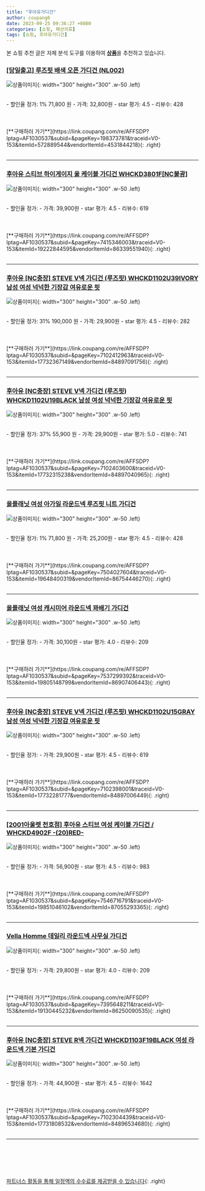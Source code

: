 ```yaml
---
title: "후아유가디건"
author: coupang6
date: 2023-09-25 09:36:27 +0800
categories: [쇼핑, 패션의류]
tags: [쇼핑, 후아유가디건]
---
```


본 쇼핑 추천 글은 자체 분석 도구를 이용하여 [**상품**](https://link.coupang.com/a/bao1ui)을 추천하고 있습니다.

### [[당일출고] 루즈핏 배색 오픈 가디건 (NL002)](https://link.coupang.com/re/AFFSDP?lptag=AF1030537&subid=&pageKey=198373781&traceid=V0-153&itemId=572889544&vendorItemId=4531844218)

![상품이미지](https://thumbnail9.coupangcdn.com/thumbnails/remote/230x230ex/image/vendor_inventory/2d44/9d50fb41f3c114fb6183a1163e17009cfb48bcb3e454d3a951d5c961dcd3.jpg){: width="300" height="300" .w-50 .left}


<br>
- 할인율 정가: 1%  71,800   원
- 가격: 32,800원
- star 평가: 4.5
- 리뷰수: 428
<br>
<br>
<br>
<br>
[**구매하러 가기**](https://link.coupang.com/re/AFFSDP?lptag=AF1030537&subid=&pageKey=198373781&traceid=V0-153&itemId=572889544&vendorItemId=4531844218){: .right}
<br>
<br>

---

### [후아유 스티브 하이게이지 울 케이블 가디건 WHCKD3801F[NC불광]](https://link.coupang.com/re/AFFSDP?lptag=AF1030537&subid=&pageKey=7415346003&traceid=V0-153&itemId=19222844595&vendorItemId=86339551940)

![상품이미지](https://thumbnail7.coupangcdn.com/thumbnails/remote/230x230ex/image/vendor_inventory/8a76/ac6e89fc398f54c6c795d3c5f4acb7adbe648bcf416ca4792ea019b0a0a4.jpg){: width="300" height="300" .w-50 .left}


<br>
- 할인율 정가: 
- 가격: 39,900원
- star 평가: 4.5
- 리뷰수: 619
<br>
<br>
<br>
<br>
[**구매하러 가기**](https://link.coupang.com/re/AFFSDP?lptag=AF1030537&subid=&pageKey=7415346003&traceid=V0-153&itemId=19222844595&vendorItemId=86339551940){: .right}
<br>
<br>

---

### [후아유 [NC충장] STEVE V넥 가디건 (루즈핏) WHCKD1102U39IVORY 남성 여성 넉넉한 기장감 여유로운 핏](https://link.coupang.com/re/AFFSDP?lptag=AF1030537&subid=&pageKey=7102412963&traceid=V0-153&itemId=17732367149&vendorItemId=84897091756)

![상품이미지](https://thumbnail9.coupangcdn.com/thumbnails/remote/230x230ex/image/vendor_inventory/c532/105a5d1fcefaeb7685c39040d0fb824a9daadd5ea0baf3a77cf14f93cc2b.jpg){: width="300" height="300" .w-50 .left}


<br>
- 할인율 정가: 31%  190,000   원
- 가격: 29,900원
- star 평가: 4.5
- 리뷰수: 282
<br>
<br>
<br>
<br>
[**구매하러 가기**](https://link.coupang.com/re/AFFSDP?lptag=AF1030537&subid=&pageKey=7102412963&traceid=V0-153&itemId=17732367149&vendorItemId=84897091756){: .right}
<br>
<br>

---

### [후아유 [NC충장] STEVE V넥 가디건 (루즈핏) WHCKD1102U19BLACK 남성 여성 넉넉한 기장감 여유로운 핏](https://link.coupang.com/re/AFFSDP?lptag=AF1030537&subid=&pageKey=7102403600&traceid=V0-153&itemId=17732315238&vendorItemId=84897040965)

![상품이미지](https://thumbnail7.coupangcdn.com/thumbnails/remote/230x230ex/image/vendor_inventory/c951/fbc5897f63c2a16bdc994e5c28769f700ba02d8904c46170d84cd53104e1.jpg){: width="300" height="300" .w-50 .left}


<br>
- 할인율 정가: 37%  55,900   원
- 가격: 29,900원
- star 평가: 5.0
- 리뷰수: 741
<br>
<br>
<br>
<br>
[**구매하러 가기**](https://link.coupang.com/re/AFFSDP?lptag=AF1030537&subid=&pageKey=7102403600&traceid=V0-153&itemId=17732315238&vendorItemId=84897040965){: .right}
<br>
<br>

---

### [올플래닛 여성 아가일 라운드넥 루즈핏 니트 가디건](https://link.coupang.com/re/AFFSDP?lptag=AF1030537&subid=&pageKey=7504027604&traceid=V0-153&itemId=19648400319&vendorItemId=86754446270)

![상품이미지](https://thumbnail6.coupangcdn.com/thumbnails/remote/230x230ex/image/vendor_inventory/270d/5b6c60e944b3ddf2df8d0c38a7d66457ff78aa2645084548dc018d494170.jpg){: width="300" height="300" .w-50 .left}


<br>
- 할인율 정가: 1%  71,800   원
- 가격: 25,200원
- star 평가: 4.5
- 리뷰수: 428
<br>
<br>
<br>
<br>
[**구매하러 가기**](https://link.coupang.com/re/AFFSDP?lptag=AF1030537&subid=&pageKey=7504027604&traceid=V0-153&itemId=19648400319&vendorItemId=86754446270){: .right}
<br>
<br>

---

### [올플래닛 여성 캐시미어 라운드넥 꽈배기 가디건](https://link.coupang.com/re/AFFSDP?lptag=AF1030537&subid=&pageKey=7537299392&traceid=V0-153&itemId=19805148799&vendorItemId=86907406443)

![상품이미지](https://thumbnail8.coupangcdn.com/thumbnails/remote/230x230ex/image/vendor_inventory/eafe/6cdabe82b400c019c56984876afcf63368bbd8c51b48c09012f41b2cb30c.jpg){: width="300" height="300" .w-50 .left}


<br>
- 할인율 정가: 
- 가격: 30,100원
- star 평가: 4.0
- 리뷰수: 209
<br>
<br>
<br>
<br>
[**구매하러 가기**](https://link.coupang.com/re/AFFSDP?lptag=AF1030537&subid=&pageKey=7537299392&traceid=V0-153&itemId=19805148799&vendorItemId=86907406443){: .right}
<br>
<br>

---

### [후아유 [NC충장] STEVE V넥 가디건 (루즈핏) WHCKD1102U15GRAY 남성 여성 넉넉한 기장감 여유로운 핏](https://link.coupang.com/re/AFFSDP?lptag=AF1030537&subid=&pageKey=7102398001&traceid=V0-153&itemId=17732281777&vendorItemId=84897006449)

![상품이미지](https://thumbnail7.coupangcdn.com/thumbnails/remote/230x230ex/image/vendor_inventory/a0fd/a7200e7465937c822776eab79a81ebebbbaf6ca93876c6675ed86661ae01.jpg){: width="300" height="300" .w-50 .left}


<br>
- 할인율 정가: 
- 가격: 29,900원
- star 평가: 4.5
- 리뷰수: 619
<br>
<br>
<br>
<br>
[**구매하러 가기**](https://link.coupang.com/re/AFFSDP?lptag=AF1030537&subid=&pageKey=7102398001&traceid=V0-153&itemId=17732281777&vendorItemId=84897006449){: .right}
<br>
<br>

---

### [[2001아울렛 천호점] 후아유 스티브 여성 케이블 가디건 / WHCKD4902F -(20)RED-](https://link.coupang.com/re/AFFSDP?lptag=AF1030537&subid=&pageKey=7546716791&traceid=V0-153&itemId=19851046102&vendorItemId=87055293365)

![상품이미지](https://thumbnail8.coupangcdn.com/thumbnails/remote/230x230ex/image/vendor_inventory/ed56/f681faff33b837f2b0c72f85f41a28670218586dc84d674ba900e71d7099.jpg){: width="300" height="300" .w-50 .left}


<br>
- 할인율 정가: 
- 가격: 56,900원
- star 평가: 4.5
- 리뷰수: 983
<br>
<br>
<br>
<br>
[**구매하러 가기**](https://link.coupang.com/re/AFFSDP?lptag=AF1030537&subid=&pageKey=7546716791&traceid=V0-153&itemId=19851046102&vendorItemId=87055293365){: .right}
<br>
<br>

---

### [Vella Homme 데일리 라운드넥 사무실 가디건](https://link.coupang.com/re/AFFSDP?lptag=AF1030537&subid=&pageKey=7395648211&traceid=V0-153&itemId=19130445232&vendorItemId=86250090535)

![상품이미지](https://thumbnail7.coupangcdn.com/thumbnails/remote/230x230ex/image/vendor_inventory/b376/9e3648f1cb3de3bd52db2a422cb7bf6cc17ab8f9eef0ee9ff94cec2b7342.JPG){: width="300" height="300" .w-50 .left}


<br>
- 할인율 정가: 
- 가격: 29,800원
- star 평가: 4.0
- 리뷰수: 209
<br>
<br>
<br>
<br>
[**구매하러 가기**](https://link.coupang.com/re/AFFSDP?lptag=AF1030537&subid=&pageKey=7395648211&traceid=V0-153&itemId=19130445232&vendorItemId=86250090535){: .right}
<br>
<br>

---

### [후아유 [NC충장] STEVE R넥 가디건 WHCKD1103F19BLACK 여성 라운드넥 기본 가디건](https://link.coupang.com/re/AFFSDP?lptag=AF1030537&subid=&pageKey=7102304439&traceid=V0-153&itemId=17731808532&vendorItemId=84896534680)

![상품이미지](https://thumbnail9.coupangcdn.com/thumbnails/remote/230x230ex/image/vendor_inventory/229e/cf3ef991ce43d81409a6ba12b93eec88599b4c160fc7392f4e83e189b7e5.jpg){: width="300" height="300" .w-50 .left}


<br>
- 할인율 정가: 
- 가격: 44,900원
- star 평가: 4.5
- 리뷰수: 1642
<br>
<br>
<br>
<br>
[**구매하러 가기**](https://link.coupang.com/re/AFFSDP?lptag=AF1030537&subid=&pageKey=7102304439&traceid=V0-153&itemId=17731808532&vendorItemId=84896534680){: .right}
<br>
<br>

---
<br><br><br><br><br> [파트너스 활동을 통해 일정액의 수수료를 제공받을 수 있습니다](https://link.coupang.com/a/bao1ui){: .right}